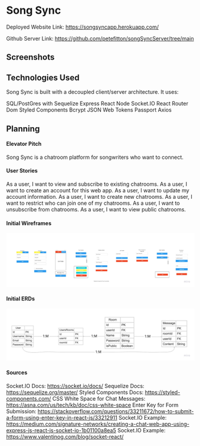 # Song Sync

Deployed Website Link: https://songsyncapp.herokuapp.com/

Github Server Link: https://github.com/petefitton/songSyncServer/tree/main

## Screenshots

## Technologies Used

Song Sync is built with a decoupled client/server architecture.  It uses:

SQL/PostGres with Sequelize
Express
React
Node
Socket.IO
React Router Dom
Styled Components
Bcrypt
JSON Web Tokens
Passport
Axios

## Planning

#### Elevator Pitch

Song Sync is a chatroom platform for songwriters who want to connect.

#### User Stories

As a user, I want to view and subscribe to existing chatrooms.
As a user, I want to create an account for this web app.
As a user, I want to update my account information.
As a user, I want to create new chatrooms.
As a user, I want to restrict who can join one of my chatrooms.
As a user, I want to unsubscribe from chatrooms.
As a user, I want to view public chatrooms.

#### Initial Wireframes
![Wireframes](/SongSync.jpg)

#### Initial ERDs
![ERDs](/SongSync2.jpg)

#### Sources

Socket.IO Docs: https://socket.io/docs/
Sequelize Docs: https://sequelize.org/master/
Styled Components Docs: https://styled-components.com/
CSS White Space for Chat Messages: https://asna.com/us/tech/kb/doc/css-white-space
Enter Key for Form Submission: https://stackoverflow.com/questions/33211672/how-to-submit-a-form-using-enter-key-in-react-js/33212911
Socket.IO Example: https://medium.com/signature-networks/creating-a-chat-web-app-using-express-js-react-js-socket-io-1b01100a8ea5
Socket.IO Example: https://www.valentinog.com/blog/socket-react/